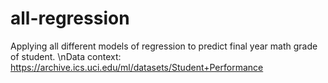 # all-regression
  Applying all different models of regression to predict final year math grade of student.
  \nData context: https://archive.ics.uci.edu/ml/datasets/Student+Performance
